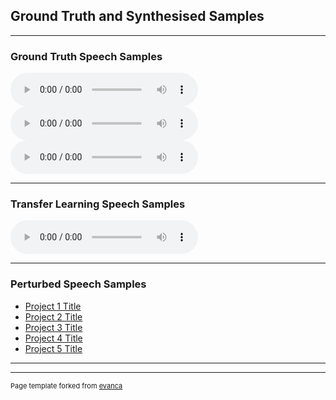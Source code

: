 ## Ground Truth and Synthesised Samples

---

### Ground Truth Speech Samples

<audio controls>
  <source src="images/speech-b0062.wav" type="audio/wav">
 </audio>
 <audio controls>
  <source src="images/speech-b0106.wav" type="audio/wav">
   </audio>
  <audio controls>
  <source src="images/speech-b0114.wav" type="audio/wav">
</audio>

---

### Transfer Learning Speech Samples

<audio controls>
  <source src="images/20000-b0178.wav" type="audio/wav">
  <source src="images/20000-b0194.wav" type="audio/wav">
  <source src="images/20000-b0202.wav" type="audio/wav">
</audio>

---

### Perturbed Speech Samples

- [Project 1 Title](http://example.com/)
- [Project 2 Title](http://example.com/)
- [Project 3 Title](http://example.com/)
- [Project 4 Title](http://example.com/)
- [Project 5 Title](http://example.com/)

---




---
<p style="font-size:11px">Page template forked from <a href="https://github.com/evanca/quick-portfolio">evanca</a></p>
<!-- Remove above link if you don't want to attibute -->
